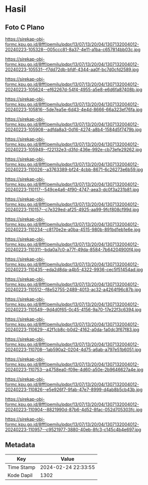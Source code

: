 # Hasil

## Foto C Plano

https://sirekap-obj-formc.kpu.go.id/8fff/pemilu/pdpr/13/07/13/20/04/1307132004012-20240223-105328--005ccc81-8a37-4e11-a1ba-c657814bb03c.jpg

https://sirekap-obj-formc.kpu.go.id/8fff/pemilu/pdpr/13/07/13/20/04/1307132004012-20240223-105531--f7dd72db-bfdf-4344-aa0f-bc7d0cfd2589.jpg

https://sirekap-obj-formc.kpu.go.id/8fff/pemilu/pdpr/13/07/13/20/04/1307132004012-20240223-105624--ef62267d-54f4-4955-a5e8-e6d6fa87408b.jpg

https://sirekap-obj-formc.kpu.go.id/8fff/pemilu/pdpr/13/07/13/20/04/1307132004012-20240223-105816--5de7ea5e-6d43-4e4d-8666-66a323ef76fa.jpg

https://sirekap-obj-formc.kpu.go.id/8fff/pemilu/pdpr/13/07/13/20/04/1307132004012-20240223-105908--adfda8a3-0d16-4274-a8b4-1584d5f7479b.jpg

https://sirekap-obj-formc.kpu.go.id/8fff/pemilu/pdpr/13/07/13/20/04/1307132004012-20240223-105949--f22132e3-d3fd-436e-992e-cb73efe29262.jpg

https://sirekap-obj-formc.kpu.go.id/8fff/pemilu/pdpr/13/07/13/20/04/1307132004012-20240223-110026--a3763389-bf24-4cbb-8671-6c26273e6b59.jpg

https://sirekap-obj-formc.kpu.go.id/8fff/pemilu/pdpr/13/07/13/20/04/1307132004012-20240223-110117--549ce4a6-4f90-4747-aea3-dc0f3a231b81.jpg

https://sirekap-obj-formc.kpu.go.id/8fff/pemilu/pdpr/13/07/13/20/04/1307132004012-20240223-110157--c7e329ed-af25-4925-aa99-9fcf808cf99d.jpg

https://sirekap-obj-formc.kpu.go.id/8fff/pemilu/pdpr/13/07/13/20/04/1307132004012-20240223-110234--c8170e2e-a0ba-4515-980b-891bd1eb1e6e.jpg

https://sirekap-obj-formc.kpu.go.id/8fff/pemilu/pdpr/13/07/13/20/04/1307132004012-20240223-110311--bda0a7c0-a77f-49da-8584-7b64204900f4.jpg

https://sirekap-obj-formc.kpu.go.id/8fff/pemilu/pdpr/13/07/13/20/04/1307132004012-20240223-110435--eda2d8da-a4b5-4322-9936-cec5f51454ad.jpg

https://sirekap-obj-formc.kpu.go.id/8fff/pemilu/pdpr/13/07/13/20/04/1307132004012-20240223-110512--f8e52755-2489-4013-ac32-a4264f96c87b.jpg

https://sirekap-obj-formc.kpu.go.id/8fff/pemilu/pdpr/13/07/13/20/04/1307132004012-20240223-110549--9d4d0f65-0c45-4156-9a70-17e22f3c6394.jpg

https://sirekap-obj-formc.kpu.go.id/8fff/pemilu/pdpr/13/07/13/20/04/1307132004012-20240223-110629--42f1cb8c-b0d2-4162-a0da-1a0dc3f67f83.jpg

https://sirekap-obj-formc.kpu.go.id/8fff/pemilu/pdpr/13/07/13/20/04/1307132004012-20240223-110708--1ab590a2-0204-4d75-a6ab-a797e51b6051.jpg

https://sirekap-obj-formc.kpu.go.id/8fff/pemilu/pdpr/13/07/13/20/04/1307132004012-20240223-110753--a4758ea0-f09e-4d60-a50e-2b9646627a4e.jpg

https://sirekap-obj-formc.kpu.go.id/8fff/pemilu/pdpr/13/07/13/20/04/1307132004012-20240223-110826--e5e926f7-9fab-47e7-8999-d4ab8b5cb43b.jpg

https://sirekap-obj-formc.kpu.go.id/8fff/pemilu/pdpr/13/07/13/20/04/1307132004012-20240223-110904--8821990d-87b6-4d52-8fac-052d705303fc.jpg

https://sirekap-obj-formc.kpu.go.id/8fff/pemilu/pdpr/13/07/13/20/04/1307132004012-20240223-110957--c9521977-3880-40eb-8fc3-c145c4b4e697.jpg


## Metadata

| Key        | Value               |
| ---------- | ------------------- |
| Time Stamp | 2024-02-24 22:33:55 |
| Kode Dapil | 1302                |



